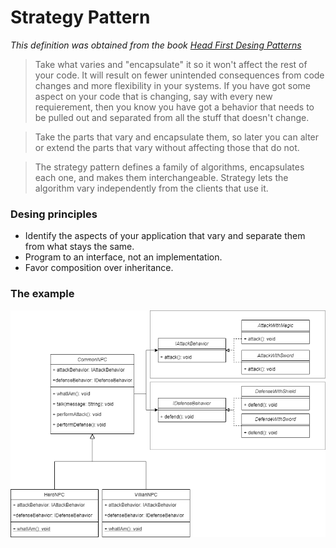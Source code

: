 # Strategy Pattern

*This definition was obtained from the book [Head First Desing Patterns](https://www.amazon.com/-/es/Eric-Freeman/dp/0596007124)*


> Take what varies and "encapsulate" it so it won't affect the rest of your code. It will result on fewer unintended consequences from code changes and more flexibility in your systems. If you have got some aspect on your code that is changing, say with every new requierement, then you know you have got a behavior that needs to be pulled out and separated from all the stuff that doesn't change.

> Take the parts that vary and encapsulate them, so later you can alter or extend the parts
that vary without affecting those that do not.

> The strategy pattern defines a family of algorithms, encapsulates each one,
and makes them interchangeable. Strategy lets the algorithm vary independently
from the clients that use it.

 


### Desing principles
* Identify the aspects of your application that vary and separate them from what stays the same.
* Program to an interface, not an implementation.
* Favor composition over inheritance.


### The example

![Hero/Villian example](example-strategy-pattern.png)

